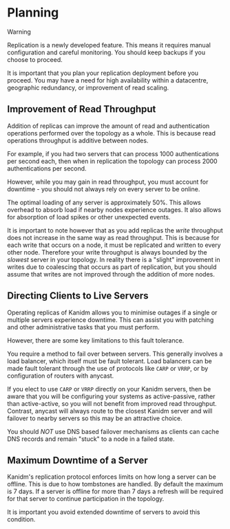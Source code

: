 # Planning

> [!WARNING]
>
> Replication is a newly developed feature. This means it requires manual configuration and careful
> monitoring. You should keep backups if you choose to proceed.

It is important that you plan your replication deployment before you proceed. You may have a need
for high availability within a datacentre, geographic redundancy, or improvement of read scaling.

## Improvement of Read Throughput

Addition of replicas can improve the amount of read and authentication operations performed over the
topology as a whole. This is because read operations throughput is additive between nodes.

For example, if you had two servers that can process 1000 authentications per second each, then when
in replication the topology can process 2000 authentications per second.

However, while you may gain in read throughput, you must account for downtime - you should not
always rely on every server to be online.

The optimal loading of any server is approximately 50%. This allows overhead to absorb load if
nearby nodes experience outages. It also allows for absorption of load spikes or other unexpected
events.

It is important to note however that as you add replicas the _write_ throughput does not increase in
the same way as read throughput. This is because for each write that occurs on a node, it must be
replicated and written to every other node. Therefore your write throughput is always bounded by the
_slowest_ server in your topology. In reality there is a "slight" improvement in writes due to
coalescing that occurs as part of replication, but you should assume that writes are not improved
through the addition of more nodes.

## Directing Clients to Live Servers

Operating replicas of Kanidm allows you to minimise outages if a single or multiple servers
experience downtime. This can assist you with patching and other administrative tasks that you must
perform.

However, there are some key limitations to this fault tolerance.

You require a method to fail over between servers. This generally involves a load balancer, which
itself must be fault tolerant. Load balancers can be made fault tolerant through the use of
protocols like `CARP` or `VRRP`, or by configuration of routers with anycast.

If you elect to use `CARP` or `VRRP` directly on your Kanidm servers, then be aware that you will be
configuring your systems as active-passive, rather than active-active, so you will not benefit from
improved read throughput. Contrast, anycast will always route to the closest Kanidm server and will
failover to nearby servers so this may be an attractive choice.

You should _NOT_ use DNS based failover mechanisms as clients can cache DNS records and remain
"stuck" to a node in a failed state.

## Maximum Downtime of a Server

Kanidm's replication protocol enforces limits on how long a server can be offline. This is due to
how tombstones are handled. By default the maximum is 7 days. If a server is offline for more than 7
days a refresh will be required for that server to continue participation in the topology.

It is important you avoid extended downtime of servers to avoid this condition.

